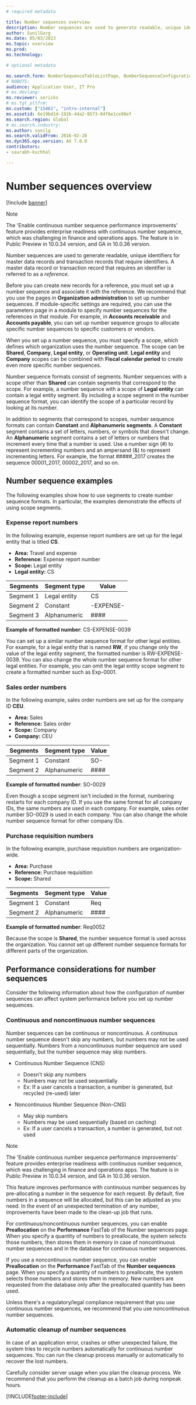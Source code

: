 ```yaml
---
# required metadata

title: Number sequences overview
description: Number sequences are used to generate readable, unique identifiers for master data records and transaction records that require identifiers.
author: SunilGarg
ms.date: 05/03/2023
ms.topic: overview
ms.prod: 
ms.technology: 

# optional metadata

ms.search.form: NumberSequenceTableListPage, NumberSequenceConfiguration
# ROBOTS: 
audience: Application User, IT Pro
# ms.devlang: 
ms.reviewer: sericks
# ms.tgt_pltfrm: 
ms.custom: ["15461", "intro-internal"]
ms.assetid: 6e19bd1d-192b-4da2-8573-84f6e1ce98ef
ms.search.region: Global
# ms.search.industry: 
ms.author: sunilg
ms.search.validFrom: 2016-02-28
ms.dyn365.ops.version: AX 7.0.0
contributors: 
- saurabh-kuchhal

---
```


# Number sequences overview

[!include [banner](../includes/banner.md)]

> [!NOTE]
> The 'Enable continuous number sequence performance improvements' feature provides enterprise readiness with continuous number sequence, which was challenging in finance and operations apps. The feature is in Public Preview in 10.0.34 version, and GA in 10.0.36 version.

Number sequences are used to generate readable, unique identifiers for master data records and transaction records that require identifiers. A master data record or transaction record that requires an identifier is referred to as a *reference*.

Before you can create new records for a reference, you must set up a number sequence and associate it with the reference. We recommend that you use the pages in **Organization administration** to set up number sequences. If module-specific settings are required, you can use the parameters page in a module to specify number sequences for the references in that module. For example, in **Accounts receivable** and **Accounts payable**, you can set up number sequence groups to allocate specific number sequences to specific customers or vendors.

When you set up a number sequence, you must specify a scope, which defines which organization uses the number sequence. The scope can be **Shared**, **Company**, **Legal entity**, or **Operating unit**. **Legal entity** and **Company** scopes can be combined with **Fiscal calendar period** to create even more specific number sequences.

Number sequence formats consist of segments. Number sequences with a scope other than **Shared** can contain segments that correspond to the scope. For example, a number sequence with a scope of **Legal entity** can contain a legal entity segment. By including a scope segment in the number sequence format, you can identify the scope of a particular record by looking at its number.

In addition to segments that correspond to scopes, number sequence formats can contain **Constant** and **Alphanumeric segments**. A **Constant** segment contains a set of letters, numbers, or symbols that doesn't change. An **Alphanumeric** segment contains a set of letters or numbers that increment every time that a number is used. Use a number sign (\#) to represent incrementing numbers and an ampersand (&) to represent incrementing letters. For example, the format \#\#\#\#\#\_2017 creates the sequence 00001\_2017, 00002\_2017, and so on.

## Number sequence examples

The following examples show how to use segments to create number sequence formats. In particular, the examples demonstrate the effects of using scope segments.

### Expense report numbers

In the following example, expense report numbers are set up for the legal entity that is titled **CS**.

- **Area:** Travel and expense
- **Reference:** Expense report number
- **Scope:** Legal entity
- **Legal entity:** CS

| Segments  | Segment type | Value     |
|-----------|--------------|-----------|
| Segment 1 | Legal entity | CS        |
| Segment 2 | Constant     | -EXPENSE- |
| Segment 3 | Alphanumeric | \#\#\#\#  |

**Example of formatted number**: CS-EXPENSE-0039

You can set up a similar number sequence format for other legal entities. For example, for a legal entity that is named **RW**, if you change only the value of the legal entity segment, the formatted number is RW-EXPENSE-0039. You can also change the whole number sequence format for other legal entities. For example, you can omit the legal entity scope segment to create a formatted number such as Exp-0001.

### Sales order numbers

In the following example, sales order numbers are set up for the company ID **CEU**.

- **Area:** Sales
- **Reference:** Sales order
- **Scope:** Company
- **Company:** CEU

| Segments  | Segment type | Value    |
|-----------|--------------|----------|
| Segment 1 | Constant     | SO-      |
| Segment 2 | Alphanumeric | \#\#\#\# |

**Example of formatted number**: SO-0029

Even though a scope segment isn't included in the format, numbering restarts for each company ID. If you use the same format for all company IDs, the same numbers are used in each company. For example, sales order number SO-0029 is used in each company. You can also change the whole number sequence format for other company IDs.

### Purchase requisition numbers

In the following example, purchase requisition numbers are organization-wide.

- **Area:** Purchase
- **Reference:** Purchase requisition
- **Scope:** Shared

| Segments  | Segment type | Value    |
|-----------|--------------|----------|
| Segment 1 | Constant     | Req      |
| Segment 2 | Alphanumeric | \#\#\#\# |

**Example of formatted number**: Req0052

Because the scope is **Shared**, the number sequence format is used across the organization. You cannot set up different number sequence formats for different parts of the organization.

## Performance considerations for number sequences

Consider the following information about how the configuration of number sequences can affect system performance before you set up number sequences.

### Continuous and noncontinuous number sequences

Number sequences can be continuous or noncontinuous. A continuous number sequence doesn't skip any numbers, but numbers may not be used sequentially. Numbers from a noncontinuous number sequence are used sequentially, but the number sequence may skip numbers.
- Continuous Number Sequence (CNS)

   - Doesn't skip any numbers
   - Numbers may not be used sequentially
   - Ex: If a user cancels a transaction, a number is generated, but recycled (re-used) later

- Noncontinuous Number Sequence (Non-CNS)

   - May skip numbers
   - Numbers may be used sequentially (based on caching)
   - Ex: If a user cancels a transaction, a number is generated, but not used

> [!NOTE]
> The 'Enable continuous number sequence performance improvements' feature provides enterprise readiness with continuous number sequence, which was challenging in finance and operations apps. The feature is in Public Preview in 10.0.34 version, and GA in 10.0.36 version.
>
>This feature improves performance with continuous number sequences by pre-allocating a number in the sequence for each request. By default, five numbers in a sequence will be allocated, but this can be adjusted as you need. In the event of an unexpected termination of any number, improvements have been made to the clean-up job that runs.

For continuous/noncontinuous number sequences, you can enable **Preallocation** on the **Performance** FastTab of the Number sequences page. When you specify a quantity of numbers to preallocate, the system selects those numbers, then stores them in memory in case of noncontinuous number sequences and in the database for continuous number sequences.


If you use a noncontinuous number sequence, you can enable **Preallocation** on the **Performance** FastTab of the **Number sequences** page. When you specify a quantity of numbers to preallocate, the system selects those numbers and stores them in memory. New numbers are requested from the database only after the preallocated quantity has been used.

Unless there's a regulatory/legal compliance requirement that you use continuous number sequences, we recommend that you use noncontinuous number sequences.

### Automatic cleanup of number sequences

In case of an application error, crashes or other unexpected failure, the system tries to recycle numbers automatically for continuous number sequences. You can run the cleanup process manually or automatically to recover the lost numbers.

Carefully consider server usage when you plan the cleanup process. We recommend that you perform the cleanup as a batch job during nonpeak hours.


[!INCLUDE[footer-include](../../../includes/footer-banner.md)]
